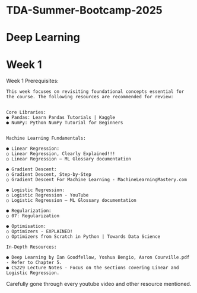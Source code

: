 # TDA-Summer-Bootcamp-2025
# Deep Learning
# Week 1

Week 1 Prerequisites:

    This week focuses on revisiting foundational concepts essential for the course. The following resources are recommended for review:


    Core Libraries:
    ● Pandas: Learn Pandas Tutorials | Kaggle
    ● NumPy: Python NumPy Tutorial for Beginners


    Machine Learning Fundamentals:

    ● Linear Regression:
    ○ Linear Regression, Clearly Explained!!!
    ○ Linear Regression — ML Glossary documentation

    ● Gradient Descent:
    ○ Gradient Descent, Step-by-Step
    ○ Gradient Descent For Machine Learning - MachineLearningMastery.com

    ● Logistic Regression:
    ○ Logistic Regression - YouTube
    ○ Logistic Regression — ML Glossary documentation

    ● Regularization:
    ○ 07: Regularization

    ● Optimisation:
    ○ Optimizers - EXPLAINED!
    ○ Optimizers from Scratch in Python | Towards Data Science

    In-Depth Resources:

    ● Deep Learning by Ian Goodfellow, Yoshua Bengio, Aaron Courville.pdf - Refer to Chapter 5.
    ● CS229 Lecture Notes - Focus on the sections covering Linear and Logistic Regression.

Carefully gone through every youtube video and other resource mentioned.